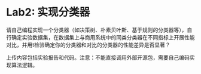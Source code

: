 # Lab2: 实现分类器

请自己编程实现一个分类器（如决策树、朴素贝叶斯、基于规则的分类器等），自行确定实验数据集，在数据集上与商用系统中的同类分类器在不同指标上开展性能对比，并用t检验确定你的分类器和对比的分类器的性能差异是否显著？

上传内容包括实验报告和代码。注意：不能直接调用外部开源包，需要自己编码实现算法逻辑。
